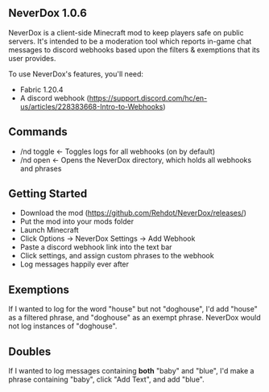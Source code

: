 NeverDox 1.0.6
-
NeverDox is a client-side Minecraft mod to keep players safe on public servers.
It's intended to be a moderation tool which reports in-game chat messages to discord webhooks based upon the filters & exemptions that its user provides.


To use NeverDox's features, you'll need:
- Fabric 1.20.4
- A discord webhook (https://support.discord.com/hc/en-us/articles/228383668-Intro-to-Webhooks)

Commands
-
- /nd toggle <- Toggles logs for all webhooks (on by default)
- /nd open <- Opens the NeverDox directory, which holds all webhooks and phrases

Getting Started
-
- Download the mod (https://github.com/Rehdot/NeverDox/releases/)
- Put the mod into your mods folder
- Launch Minecraft
- Click Options -> NeverDox Settings -> Add Webhook
- Paste a discord webhook link into the text bar
- Click settings, and assign custom phrases to the webhook
- Log messages happily ever after

Exemptions
-
If I wanted to log for the word "house" but not "doghouse", I'd add "house" as a filtered phrase, and "doghouse" as an exempt phrase. NeverDox would not log instances of "doghouse".

Doubles
-
If I wanted to log messages containing **both** "baby" and "blue", I'd make a phrase containing "baby", click "Add Text", and add "blue".